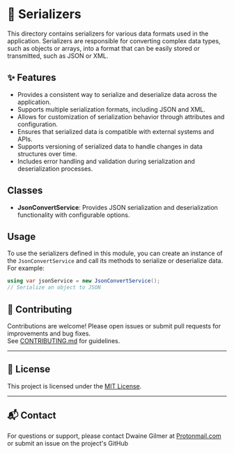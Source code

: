 ﻿# 🧠 Serializers
This directory contains serializers for various data formats used in the application. Serializers are responsible for converting complex data types, such as objects or arrays, into a format that can be easily stored or transmitted, such as JSON or XML.

## ✨ Features
- Provides a consistent way to serialize and deserialize data across the application.
- Supports multiple serialization formats, including JSON and XML.
- Allows for customization of serialization behavior through attributes and configuration.
- Ensures that serialized data is compatible with external systems and APIs.
- Supports versioning of serialized data to handle changes in data structures over time.
- Includes error handling and validation during serialization and deserialization processes.

## Classes
- **JsonConvertService**:  Provides JSON serialization and deserialization functionality with configurable options.

## Usage
To use the serializers defined in this module, you can create an instance of the `JsonConvertService` and call its methods to serialize or deserialize data. For example:
```csharp
using var jsonService = new JsonConvertService();
// Serialize an object to JSON
```

## 🤝 Contributing

Contributions are welcome! Please open issues or submit pull requests for improvements and bug fixes.  
See [CONTRIBUTING.md](../../CONTRIBUTING.md) for guidelines.

---

## 📄 License

This project is licensed under the [MIT License](../../LICENSE).

---

## 📬 Contact

For questions or support, please contact Dwaine Gilmer at [Protonmail.com](mailto:dwaine.gilmer@protonmail.com) or submit an issue on the project's GitHub





